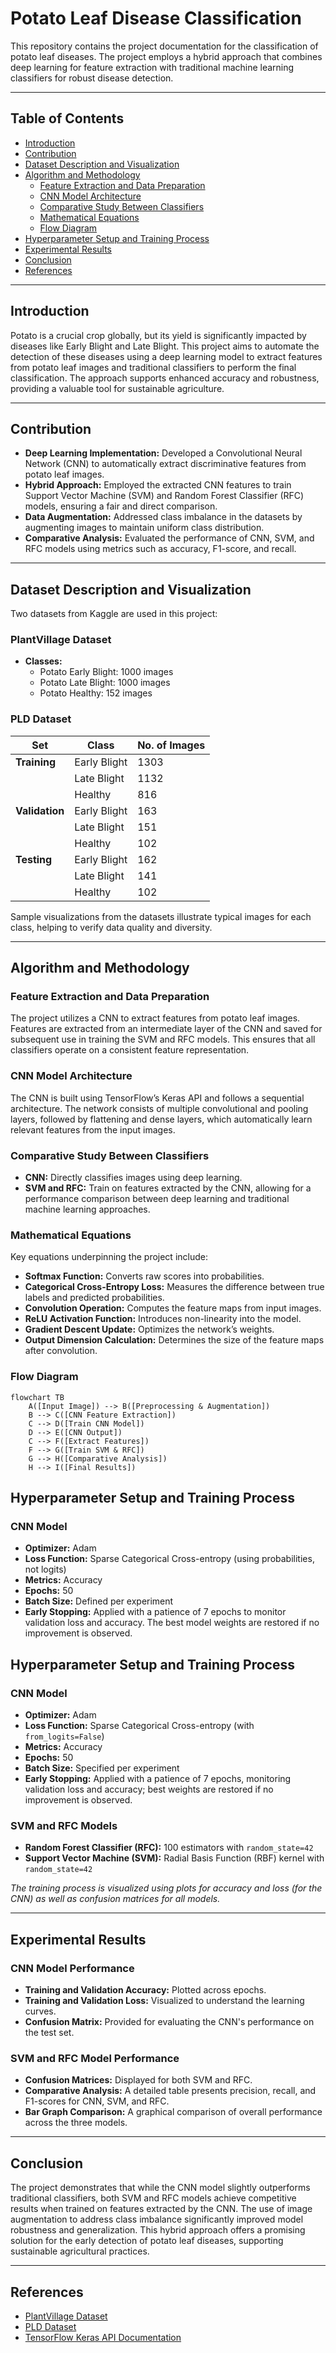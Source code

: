 # Potato Leaf Disease Classification

This repository contains the project documentation for the classification of potato leaf diseases. The project employs a hybrid approach that combines deep learning for feature extraction with traditional machine learning classifiers for robust disease detection.

---

## Table of Contents

- [Introduction](#introduction)
- [Contribution](#contribution)
- [Dataset Description and Visualization](#dataset-description-and-visualization)
- [Algorithm and Methodology](#algorithm-and-methodology)
  - [Feature Extraction and Data Preparation](#feature-extraction-and-data-preparation)
  - [CNN Model Architecture](#cnn-model-architecture)
  - [Comparative Study Between Classifiers](#comparative-study-between-classifiers)
  - [Mathematical Equations](#mathematical-equations)
  - [Flow Diagram](#flow-diagram)
- [Hyperparameter Setup and Training Process](#hyperparameter-setup-and-training-process)
- [Experimental Results](#experimental-results)
- [Conclusion](#conclusion)
- [References](#references)

---

## Introduction

Potato is a crucial crop globally, but its yield is significantly impacted by diseases like Early Blight and Late Blight. This project aims to automate the detection of these diseases using a deep learning model to extract features from potato leaf images and traditional classifiers to perform the final classification. The approach supports enhanced accuracy and robustness, providing a valuable tool for sustainable agriculture.

---

## Contribution

- **Deep Learning Implementation:** Developed a Convolutional Neural Network (CNN) to automatically extract discriminative features from potato leaf images.
- **Hybrid Approach:** Employed the extracted CNN features to train Support Vector Machine (SVM) and Random Forest Classifier (RFC) models, ensuring a fair and direct comparison.
- **Data Augmentation:** Addressed class imbalance in the datasets by augmenting images to maintain uniform class distribution.
- **Comparative Analysis:** Evaluated the performance of CNN, SVM, and RFC models using metrics such as accuracy, F1-score, and recall.

---

## Dataset Description and Visualization

Two datasets from Kaggle are used in this project:

### PlantVillage Dataset
- **Classes:**
  - Potato Early Blight: 1000 images
  - Potato Late Blight: 1000 images
  - Potato Healthy: 152 images

### PLD Dataset

| **Set**      | **Class**      | **No. of Images** |
|--------------|----------------|-------------------|
| **Training** | Early Blight   | 1303              |
|              | Late Blight    | 1132              |
|              | Healthy        | 816               |
| **Validation** | Early Blight | 163               |
|              | Late Blight    | 151               |
|              | Healthy        | 102               |
| **Testing**  | Early Blight   | 162               |
|              | Late Blight    | 141               |
|              | Healthy        | 102               |

Sample visualizations from the datasets illustrate typical images for each class, helping to verify data quality and diversity.

---

## Algorithm and Methodology

### Feature Extraction and Data Preparation

The project utilizes a CNN to extract features from potato leaf images. Features are extracted from an intermediate layer of the CNN and saved for subsequent use in training the SVM and RFC models. This ensures that all classifiers operate on a consistent feature representation.

### CNN Model Architecture

The CNN is built using TensorFlow’s Keras API and follows a sequential architecture. The network consists of multiple convolutional and pooling layers, followed by flattening and dense layers, which automatically learn relevant features from the input images.

### Comparative Study Between Classifiers

- **CNN:** Directly classifies images using deep learning.
- **SVM and RFC:** Train on features extracted by the CNN, allowing for a performance comparison between deep learning and traditional machine learning approaches.

### Mathematical Equations

Key equations underpinning the project include:

- **Softmax Function:** Converts raw scores into probabilities.
- **Categorical Cross-Entropy Loss:** Measures the difference between true labels and predicted probabilities.
- **Convolution Operation:** Computes the feature maps from input images.
- **ReLU Activation Function:** Introduces non-linearity into the model.
- **Gradient Descent Update:** Optimizes the network’s weights.
- **Output Dimension Calculation:** Determines the size of the feature maps after convolution.

### Flow Diagram

```mermaid
flowchart TB
    A([Input Image]) --> B([Preprocessing & Augmentation])
    B --> C([CNN Feature Extraction])
    C --> D([Train CNN Model])
    D --> E([CNN Output])
    C --> F([Extract Features])
    F --> G([Train SVM & RFC])
    G --> H([Comparative Analysis])
    H --> I([Final Results])
```
## Hyperparameter Setup and Training Process

### CNN Model

- **Optimizer:** Adam  
- **Loss Function:** Sparse Categorical Cross-entropy (using probabilities, not logits)  
- **Metrics:** Accuracy  
- **Epochs:** 50  
- **Batch Size:** Defined per experiment  
- **Early Stopping:** Applied with a patience of 7 epochs to monitor validation loss and accuracy. The best model weights are restored if no improvement is observed.

## Hyperparameter Setup and Training Process

### CNN Model

- **Optimizer:** Adam  
- **Loss Function:** Sparse Categorical Cross-entropy (with `from_logits=False`)  
- **Metrics:** Accuracy  
- **Epochs:** 50  
- **Batch Size:** Specified per experiment  
- **Early Stopping:** Applied with a patience of 7 epochs, monitoring validation loss and accuracy; best weights are restored if no improvement is observed.

### SVM and RFC Models

- **Random Forest Classifier (RFC):** 100 estimators with `random_state=42`  
- **Support Vector Machine (SVM):** Radial Basis Function (RBF) kernel with `random_state=42`

*The training process is visualized using plots for accuracy and loss (for the CNN) as well as confusion matrices for all models.*

---

## Experimental Results

### CNN Model Performance

- **Training and Validation Accuracy:** Plotted across epochs.  
- **Training and Validation Loss:** Visualized to understand the learning curves.  
- **Confusion Matrix:** Provided for evaluating the CNN's performance on the test set.

### SVM and RFC Model Performance

- **Confusion Matrices:** Displayed for both SVM and RFC.  
- **Comparative Analysis:** A detailed table presents precision, recall, and F1-scores for CNN, SVM, and RFC.  
- **Bar Graph Comparison:** A graphical comparison of overall performance across the three models.

---

## Conclusion

The project demonstrates that while the CNN model slightly outperforms traditional classifiers, both SVM and RFC models achieve competitive results when trained on features extracted by the CNN. The use of image augmentation to address class imbalance significantly improved model robustness and generalization. This hybrid approach offers a promising solution for the early detection of potato leaf diseases, supporting sustainable agricultural practices.

---

## References

- [PlantVillage Dataset](https://www.kaggle.com/datasets/arjuntejaswi/plant-village)  
- [PLD Dataset](https://www.kaggle.com/datasets/rizwan123456789/potato-disease-leaf-datasetpld)  
- [TensorFlow Keras API Documentation](https://www.tensorflow.org/guide/keras)
